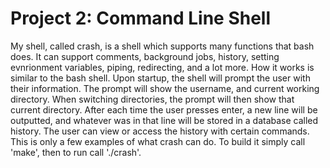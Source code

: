 # Project 2: Command Line Shell

My shell, called crash, is a shell which supports many functions that bash does. It can support comments, background jobs, history, setting evnrionment variables, piping, redirecting, and a lot more. How it works is similar to the bash shell. Upon startup, the shell will prompt the user with their information. The prompt will show the username, and current working directory. When switching directories, the prompt will then show that current directory. After each time the user presses enter, a new line will be outputted, and whatever was in that line will be stored in a database called history. The user can view or access the history with certain commands. This is only a few examples of what crash can do. To build it simply call 'make', then to run call './crash'.
